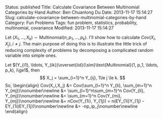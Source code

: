 Status: published
Title: Calculate Covariance Between Multinomial Categories by Hand
Author: Ben Chuanlong Du
Date: 2013-11-17 15:14:27
Slug: calculate-covariance-between-multinomial-categories-by-hand
Category: Fun Problems
Tags: fun problem, statistics, probability, multinomial, covariance
Modified: 2013-11-17 15:14:27

Let $(X_1, \ldots, X_k)\sim\text{Multinomial}(n, p_1, \ldots, p_k)$. 
I'll show how to calculate $Cov(X_i, X_j), i\ne j$. 
The main purpose of doing this is to illustrate the little trick 
of reducing complexity of problems by decomposing a complicated random variable 
into simple ones. 

Let $(Y_{i1}, \ldots, Y_{ik})\overset{iid}{\sim}\text{Multinomial}(1, p_1, \ldots, p_k), i\ge1$,
then 
$$
X_j = \sum_{i=1}^n Y_{ij}, 1\le j \le k.
$$
So,
\begin{align}
Cov(X_i,X_j) &= Cov(\sum_{l=1}^n Y_{li}, \sum_{m=1}^n Y_{mj})\nonumber\newline
             &= \sum_{l=1}^n\sum_{m=1}^n Cov(Y_{li}, Y_{mj})\nonumber\newline
             &= \sum_{m=1}^n Cov(Y_{mi}, Y_{mj})\nonumber\newline
             &= nCov(Y_{1i}, Y_{1j}) = n(EY_{1i}Y_{1j} - EY_{1i}EY_{1j})\nonumber\newline
             &= -np_ip_j\nonumber\newline
\end{align}
